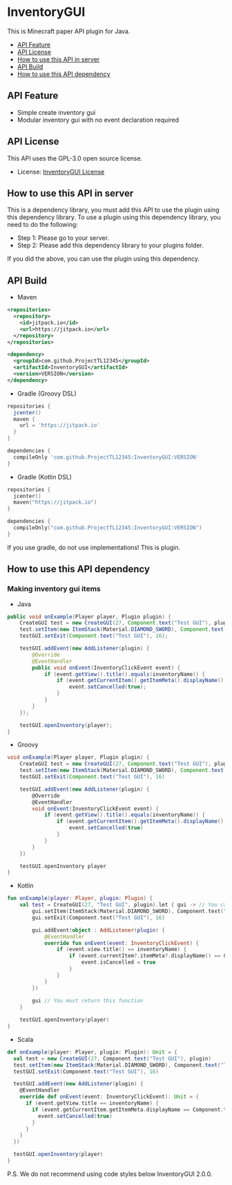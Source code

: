 # InventoryGUI
This is Minecraft paper API plugin for Java.

* [API Feature](https://github.com/ProjectTL12345/InventoryGUI#api-feature)
* [API License](https://github.com/ProjectTL12345/InventoryGUI#api-license)
* [How to use this API in server](https://github.com/ProjectTL12345/InventoryGUI#how-to-use-this-api-in-server)
* [API Build](https://github.com/ProjectTL12345/InventoryGUI#api-build)
* [How to use this API dependency](https://github.com/ProjectTL12345/InventoryGUI#how-to-use-this-api-dependency)

## API Feature
* Simple create inventory gui
* Modular inventory gui with no event declaration required

## API License
This API uses the GPL-3.0 open source license.
* License: [InventoryGUI License](https://github.com/ProjectTL12345/InventoryGUI/blob/master/LICENSE)

## How to use this API in server
This is a dependency library, you must add this API to use the plugin using this dependency library.
To use a plugin using this dependency library, you need to do the following:

* Step 1: Please go to your server.
* Step 2: Please add this dependency library to your plugins folder.

If you did the above, you can use the plugin using this dependency.

## API Build

* Maven
```XML
<repositories>
  <repository>
    <id>jitpack.io</id>
    <url>https://jitpack.io</url>
  </repository>
</repositories>

<dependency>
  <groupId>com.github.ProjectTL12345</groupId>
  <artifactId>InventoryGUI</artifactId>
  <version>VERSION</version>
</dependency>
```

* Gradle (Groovy DSL)
```groovy
repositories {
  jcenter()
  maven {
    url = 'https://jitpack.io'
  }
}

dependencies {
  compileOnly 'com.github.ProjectTL12345:InventoryGUI:VERSION'
}
```

* Gradle (Kotlin DSL)
```kotlin
repositories {
  jcenter()
  maven("https://jitpack.io")
}

dependencies {
  compileOnly("com.github.ProjectTL12345:InventoryGUI:VERSION")
}
```
If you use gradle, do not use implementations! This is plugin.

## How to use this API dependency
### Making inventory gui items

* Java
```Java
public void onExample(Player player, Plugin plugin) {
    CreateGUI test = new CreateGUI(27, Component.text("Test GUI"), plugin);
    test.setItem(new ItemStack(Material.DIAMOND_SWORD), Component.text("Test_Item"), 1);
    testGUI.setExit(Component.text("Test GUI"), 16);

    testGUI.addEvent(new AddListener(plugin) {
        @Override 
        @EventHandler 
        public void onEvent(InventoryClickEvent event) {
            if (event.getView().title().equals(inventoryName)) {
                if (event.getCurrentItem().getItemMeta().displayName().equals(Component.text("Test_Item"))) {
                    event.setCancelled(true);
                }
            }
        }
    });

    testGUI.openInventory(player);
}
```

* Groovy
```Groovy
void onExample(Player player, Plugin plugin) {
    CreateGUI test = new CreateGUI(27, Component.text("Test GUI"), plugin)
    test.setItem(new ItemStack(Material.DIAMOND_SWORD), Component.text("Test_Item"), 1)
    testGUI.setExit(Component.text("Test GUI"), 16)

    testGUI.addEvent(new AddListener(plugin) {
        @Override
        @EventHandler
        void onEvent(InventoryClickEvent event) {
            if (event.getView().title().equals(inventoryName)) {
                if (event.getCurrentItem().getItemMeta().displayName().equals(Component.text("Test_Item"))) {
                    event.setCancelled(true)
                }
            }
        }
    })

    testGUI.openInventory player
}
```

* Kotlin
```Kotlin
fun onExample(player: Player, plugin: Plugin) {
    val test = CreateGUI(27, "Test GUI", plugin).let { gui -> // You can define another variable
        gui.setItem(ItemStack(Material.DIAMOND_SWORD), Component.text("Test_Item"), 1)
        gui.setExit(Component.text("Test GUI"), 16)

        gui.addEvent(object : AddListener(plugin) {
            @EventHandler
            override fun onEvent(event: InventoryClickEvent) {
                if (event.view.title() == inventoryName) {
                    if (event.currentItem?.itemMeta?.displayName() == Component.text("Test_Item")) {
                        event.isCancelled = true
                    }
                }
            }
        })
        
        gui // You must return this function
    }

    testGUI.openInventory(player)
}
```

* Scala
```Scala
def onExample(player: Player, plugin: Plugin): Unit = {
  val test = new CreateGUI(27, Component.text("Test GUI"), plugin)
  test.setItem(new ItemStack(Material.DIAMOND_SWORD), Component.text("Test_Item"), 1)
  testGUI.setExit(Component.text("Test GUI"), 16)

  testGUI.addEvent(new AddListener(plugin) {
    @EventHandler
    override def onEvent(event: InventoryClickEvent): Unit = {
      if (event.getView.title == inventoryName) {
        if (event.getCurrentItem.getItemMeta.displayName == Component.text("Test_Item")) {
          event.setCancelled(true)
        }
      }
    }
  })

  testGUI.openInventory(player)
}
```
P.S. We do not recommend using code styles below InventoryGUI 2.0.0.
